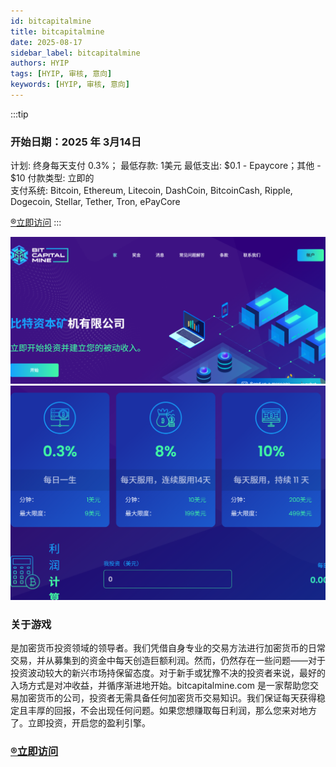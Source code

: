 ```yaml
---
id: bitcapitalmine
title: bitcapitalmine
date: 2025-08-17
sidebar_label: bitcapitalmine
authors: HYIP
tags: [HYIP, 审核, 意向]
keywords: [HYIP, 审核, 意向]
---
```


:::tip

### 开始日期：2025 年 3月14日
计划: 终身每天支付 0.3%；
最低存款: 1美元 
最低支出: $0.1 - Epaycore；其他 - $10 
付款类型: 立即的    
支付系统: Bitcoin, Ethereum, Litecoin, DashCoin, BitcoinCash, Ripple, Dogecoin, Stellar, Tether, Tron, ePayCore

[®️立即访问](https://bitcapitalmine.com/?ref=bit549955)
:::

![bitcapitalmine01](bitcapitalmine.assets/image-bitcapitalmine01.png)
![bitcapitalmine02](bitcapitalmine.assets/image-bitcapitalmine02.png)

### 关于游戏
是加密货币投资领域的领导者。我们凭借自身专业的交易方法进行加密货币的日常交易，并从募集到的资金中每天创造巨额利润。然而，仍然存在一些问题——对于投资波动较大的新兴市场持保留态度。对于新手或犹豫不决的投资者来说，最好的入场方式是对冲收益，并循序渐进地开始。bitcapitalmine.com 是一家帮助您交易加密货币的公司，投资者无需具备任何加密货币交易知识。我们保证每天获得稳定且丰厚的回报，不会出现任何问题。如果您想赚取每日利润，那么您来对地方了。立即投资，开启您的盈利引擎。

### [®️立即访问](https://bitcapitalmine.com/?ref=bit549955)


